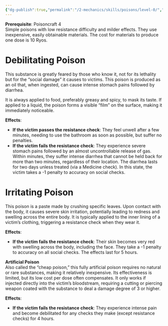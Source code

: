 ```yaml
---
{"dg-publish":true,"permalink":"/2-mechanics/skills/poisons/level-0/","noteIcon":""}
---
```


**Prerequisite**: Poisoncraft 4  
Simple poisons with low resistance difficulty and milder effects. They use inexpensive, easily obtainable materials. The cost for materials to produce one dose is 10 Ryos.

# **Debilitating Poison**  
This substance is greatly feared by those who know it, not for its lethality but for the “social damage” it causes to victims. This poison is produced as an oil that, when ingested, can cause intense stomach pains followed by diarrhea.

It is always applied to food, preferably greasy and spicy, to mask its taste. If applied to a liquid, the poison forms a visible “film” on the surface, making it immediately noticeable.

**Effects**:

- **If the victim passes the resistance check**: They feel unwell after a few minutes, needing to use the bathroom as soon as possible, but suffer no penalties.
- **If the victim fails the resistance check**: They experience severe stomach pains followed by an almost uncontrollable release of gas. Within minutes, they suffer intense diarrhea that cannot be held back for more than two minutes, regardless of their location. The diarrhea lasts for two days unless treated (via a Medicine check). In this state, the victim takes a -1 penalty to accuracy on social checks.

# **Irritating Poison**  
This poison is a paste made by crushing specific leaves. Upon contact with the body, it causes severe skin irritation, potentially leading to redness and swelling across the entire body. It is typically applied to the inner lining of a victim’s clothing, triggering a resistance check when they wear it.

**Effects**:

- **If the victim fails the resistance check**: Their skin becomes very red with swelling across the body, including the face. They take a -1 penalty to accuracy on all social checks. The effects last for 5 hours.

**Artificial Poison**  
Also called the “cheap poison,” this fully artificial poison requires no natural or rare substances, making it relatively inexpensive. Its effectiveness is limited, but its low cost per dose often compensates. It only works if injected directly into the victim’s bloodstream, requiring a cutting or piercing weapon coated with the substance to deal a damage degree of 3 or higher.

**Effects**:

- **If the victim fails the resistance check**: They experience intense pain and become debilitated for any checks they make (except resistance checks) for 4 hours.